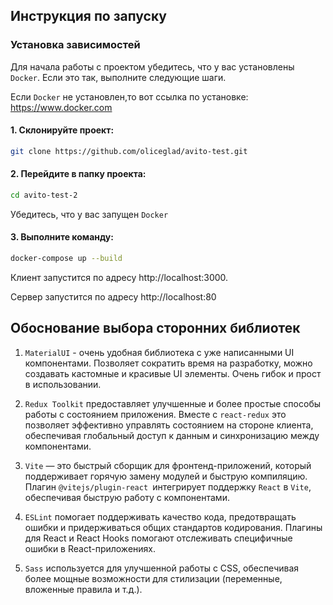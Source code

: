 ## Инструкция по запуску

### Установка зависимостей

Для начала работы с проектом убедитесь, что у вас установлены `Docker`. Если это так, выполните следующие шаги.

Если `Docker` не установлен,то вот ссылка по установке: https://www.docker.com

#### 1. Склонируйте проект:

```bash
git clone https://github.com/oliceglad/avito-test.git
```

#### 2. Перейдите в папку проекта:

```bash
cd avito-test-2
```

Убедитесь, что у вас запущен `Docker`

#### 3. Выполните команду:

```bash
docker-compose up --build
```

Клиент запустится по адресу http://localhost:3000.

Сервер запустится по адресу http://localhost:80

## Обоснование выбора сторонних библиотек

1. `MaterialUI` - очень удобная библиотека с уже написанными UI компонентами. Позволяет сократить время на разработку, можно создавать кастомные и красивые UI элементы. Очень гибок и прост в использовании.

2. `Redux Toolkit` предоставляет улучшенные и более простые способы работы с состоянием приложения. Вместе с `react-redux` это позволяет эффективно управлять состоянием на стороне клиента, обеспечивая глобальный доступ к данным и синхронизацию между компонентами.

3. `Vite` — это быстрый сборщик для фронтенд-приложений, который поддерживает горячую замену модулей и быструю компиляцию. Плагин `@vitejs/plugin-react `интегрирует поддержку `React` в `Vite`, обеспечивая быструю работу с компонентами.

5. `ESLint` помогает поддерживать качество кода, предотвращать ошибки и придерживаться общих стандартов кодирования. Плагины для React и React Hooks помогают отслеживать специфичные ошибки в React-приложениях.

6. `Sass` используется для улучшенной работы с CSS, обеспечивая более мощные возможности для стилизации (переменные, вложенные правила и т.д.).